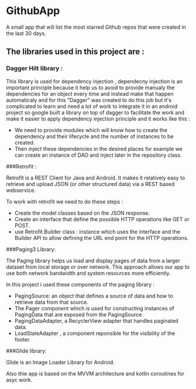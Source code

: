 # GithubApp

A small app that will list the most starred Github repos that were created in the last 30 days.

## The libraries used in this project are : 

### Dagger Hilt library :

This library is used for dependency injection , dependecny injection is an important principle because it help us to avoid to provide manualy the dependencies
for an object every time and instead make that happen automaticaly and for this "Dagger" was created to do this job but it's complicated to learn and need
a lot of work to integrate it in an android project so google built a library on top of dagger to facilitate the work and make it easier to apply dependency
injection principle and it works like this :

- We need to provide modules which will know how to create the dependency and their lifecycle and the number of instances to be created.
- Then inject these dependencies in the desired places for example we can create an instance of DAO  and inject later in the repository class.

###Retrofit :

Retrofit is a REST Client for Java and Android. It makes it relatively easy to retrieve and upload JSON (or other structured data) via a REST based webservice.

To work with retrofit we need to do these steps :

- Create the model classes based on the JSON response.
- Create an interface that define the possible HTTP operations like GET or POST.
- use Retrofit.Builder class : instance which uses the interface and the Builder API to allow defining the URL end point for the HTTP operations.

###Paging3 Library:

The Paging library helps us load and display pages of data from a larger dataset from local storage or over network. This approach allows our
app to use both network bandwidth and system resources more efficiently.

In this project i used these components of the paging library :

- PagingSource: an object that defines a source of data and how to retrieve data from that source.
- The Pager component which is used for constructing instances of PagingData that are exposed from the PagingSource.
- PagingDataAdapter, a RecyclerView adapter that handles paginated data.
- LoadStateAdapter , a component reponsible for the visibility of the footer.

###Glide library:

Glide is an Image Loader Library for Android.



Also thie app is based on the MVVM architecture and kotlin coroutines for asyc work.
